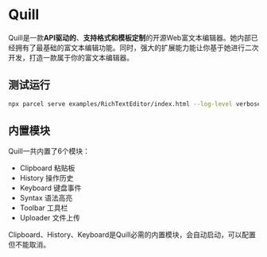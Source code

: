 # Quill

Quill是一款**API驱动的**、**支持格式和模板定制**的开源Web富文本编辑器。她内部已经拥有了最基础的富文本编辑功能。同时，强大的扩展能力能让你基于她进行二次开发，打造一款属于你的富文本编辑器。

## 测试运行

```bash
npx parcel serve examples/RichTextEditor/index.html --log-level verbose
```

## 内置模块

Quill一共内置了6个模块：

- Clipboard 粘贴板
- History 操作历史
- Keyboard 键盘事件
- Syntax 语法高亮
- Toolbar 工具栏
- Uploader 文件上传

Clipboard、History、Keyboard是Quill必需的内置模块，会自动启动，可以配置但不能取消。
